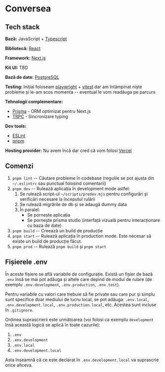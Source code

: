 # Conversea

## Tech stack

**Bază:** JavaScript + [Typescript](https://www.typescriptlang.org/)

**Bibliotecă:** [React](https://reactjs.org/)

**Framework:** [Next.js](https://nextjs.org/)

**Kit UI:** TBD

**Bază de date:** [PostgreSQL](https://www.postgresql.org/)

**Testing:** Inițial foloseam [playwright](https://playwright.dev/) + [vitest](https://vitest.dev/) dar am întâmpinat niște probleme și le-am scos momenta -- eventual le vom readăuga pe parcurs

**Tehnologii complementare:**

- [Prisma](https://www.prisma.io/) - ORM optimizat pentru Next.js
- [TRPC](https://trpc.io/) - Sincronizare typing

**Dev tools:**

- [ESLint](https://eslint.org/)
- [pnpm](https://pnpm.io/)

**Hosting provider:** Nu avem încă dar cred că vom folosi [Vercel](https://vercel.com/)

## Comenzi

1. `pnpm lint` -- Căutare probleme în codebase (regulile se pot ajusta din `~/.eslintrc` sau punctual folosind comentarii)
2. `pnpm dev` -- Rulează aplicația în development mode astfel:
   1. Se rulează script-ul `~/scripts/predev.mjs` pentru configurări și verificări necesare la începutul rulării
   2. Se rulează migrările de db și se adaugă dummy data
   3. În paralel:
      - Se pornește aplicația
      - Se pornește prisma studio (interfață vizuală pentru interacționare cu baza de date)
3. `pnpm build` -- Creează un build de producție
4. `pnpm start` -- Rulează aplicația în production mode. Este necesar să existe un build de producție făcut.
5. `pnpm prod` -- Rulează `pnpm build` și `pnpm start`

## Fișierele .env

În aceste fișiere se află variabile de configurație. Există un fișier de bază `.env` însă se mai pot adăuga și altele care depind de modul de rulare (de exemplu `.env.development`, `.env.production`, `.env.test`).

Pentru variabile cu valori care trebuie să fie private sau care pur și simplu sunt specifice doar mediului de lucru local, se pot adăuga: `.env.local`, `.env.development.local`, `.env.production.local`, etc. Acestea sunt incluse în `.gitignore`.

Ordinea suprascrierii este următoarea (voi folosi ca exemplu `development` însă această logică se aplică în toate cazurile):

1. `.env`
2. `.env.development`
3. `.env.local`
4. `.env.development.local`

Asta înseamnă că ce este declarat în `.env.development.local` va suprascrie orice altceva.
